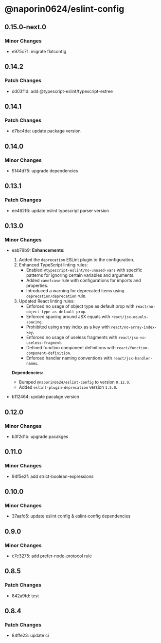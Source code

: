 # @naporin0624/eslint-config

## 0.15.0-next.0

### Minor Changes

- e975c71: migrate flatconfig

## 0.14.2

### Patch Changes

- dd03f1d: add @typescript-eslint/typescript-estree

## 0.14.1

### Patch Changes

- d7bc4de: update package version

## 0.14.0

### Minor Changes

- 5144d75: upgrade dependencies

## 0.13.1

### Patch Changes

- ee462f6: update eslint typescript parser version

## 0.13.0

### Minor Changes

- eab79b9: **Enhancements:**

  1. Added the `deprecation` ESLint plugin to the configuration.
  2. Enhanced TypeScript linting rules:
     - Enabled `@typescript-eslint/no-unused-vars` with specific patterns for ignoring certain variables and arguments.
     - Added `camelcase` rule with configurations for imports and properties.
     - Introduced a warning for deprecated items using `deprecation/deprecation` rule.
  3. Updated React linting rules:
     - Enforced no usage of object type as default prop with `react/no-object-type-as-default-prop`.
     - Enforced spacing around JSX equals with `react/jsx-equals-spacing`.
     - Prohibited using array index as a key with `react/no-array-index-key`.
     - Enforced no usage of useless fragments with `react/jsx-no-useless-fragment`.
     - Defined function component definitions with `react/function-component-definition`.
     - Enforced handler naming conventions with `react/jsx-handler-names`.

  **Dependencies:**

  - Bumped `@naporin0624/eslint-config` to version `0.12.0`.
  - Added `eslint-plugin-deprecation` version `1.5.0`.

- b112464: update pacakge version

## 0.12.0

### Minor Changes

- b3f2d1b: upgrade pacakges

## 0.11.0

### Minor Changes

- 94f5e2f: add strict-boolean-expressions

## 0.10.0

### Minor Changes

- 37aafd5: update eslint config & eslint-config dependencies

## 0.9.0

### Minor Changes

- c7c3275: add prefer-node-protocol rule

## 0.8.5

### Patch Changes

- 842a9fd: test

## 0.8.4

### Patch Changes

- 84ffe23: update ci
